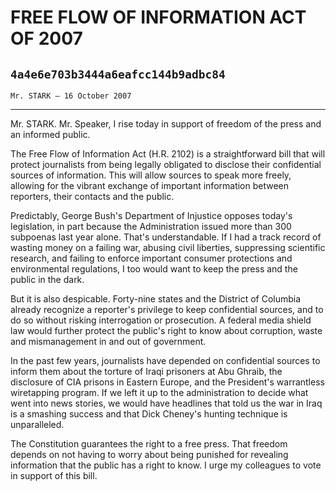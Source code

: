 # FREE FLOW OF INFORMATION ACT OF 2007
## `4a4e6e703b3444a6eafcc144b9adbc84`
`Mr. STARK — 16 October 2007`

---


Mr. STARK. Mr. Speaker, I rise today in support of freedom of the 
press and an informed public.

The Free Flow of Information Act (H.R. 2102) is a straightforward 
bill that will protect journalists from being legally obligated to 
disclose their confidential sources of information. This will allow 
sources to speak more freely, allowing for the vibrant exchange of 
important information between reporters, their contacts and the public.

Predictably, George Bush's Department of Injustice opposes today's 
legislation, in part because the Administration issued more than 300 
subpoenas last year alone. That's understandable. If I had a track 
record of wasting money on a failing war, abusing civil liberties, 
suppressing scientific research, and failing to enforce important 
consumer protections and environmental regulations, I too would want to 
keep the press and the public in the dark.

But it is also despicable. Forty-nine states and the District of 
Columbia already recognize a reporter's privilege to keep confidential 
sources, and to do so without risking interrogation or prosecution. A 
federal media shield law would further protect the public's right to 
know about corruption, waste and mismanagement in and out of 
government.

In the past few years, journalists have depended on confidential 
sources to inform them about the torture of Iraqi prisoners at Abu 
Ghraib, the disclosure of CIA prisons in Eastern Europe, and the 
President's warrantless wiretapping program. If we left it up to the 
administration to decide what went into news stories, we would have 
headlines that told us the war in Iraq is a smashing success and that 
Dick Cheney's hunting technique is unparalleled.

The Constitution guarantees the right to a free press. That freedom 
depends on not having to worry about being punished for revealing 
information that the public has a right to know. I urge my colleagues 
to vote in support of this bill.